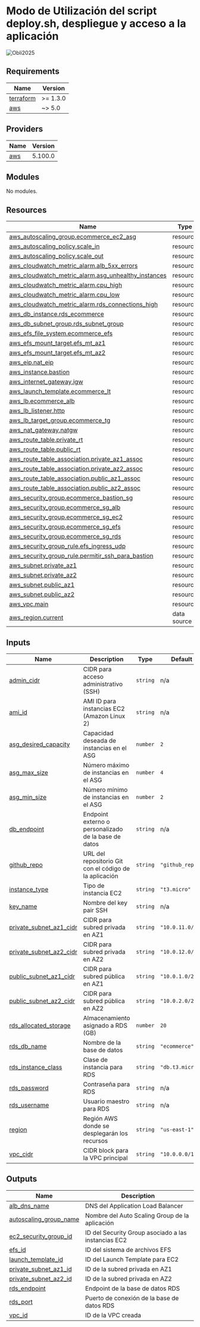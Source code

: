 
# Modo de Utilización del script deploy.sh, despliegue y acceso a la aplicación
![Obli2025](https://github.com/user-attachments/assets/98857d37-3d65-4f72-a9cc-6e100dff6c68)


## Requirements

| Name | Version |
|------|---------|
| <a name="requirement_terraform"></a> [terraform](#requirement\_terraform) | >= 1.3.0 |
| <a name="requirement_aws"></a> [aws](#requirement\_aws) | ~> 5.0 |

## Providers

| Name | Version |
|------|---------|
| <a name="provider_aws"></a> [aws](#provider\_aws) | 5.100.0 |

## Modules

No modules.

## Resources

| Name | Type |
|------|------|
| [aws_autoscaling_group.ecommerce_ec2_asg](https://registry.terraform.io/providers/hashicorp/aws/latest/docs/resources/autoscaling_group) | resource |
| [aws_autoscaling_policy.scale_in](https://registry.terraform.io/providers/hashicorp/aws/latest/docs/resources/autoscaling_policy) | resource |
| [aws_autoscaling_policy.scale_out](https://registry.terraform.io/providers/hashicorp/aws/latest/docs/resources/autoscaling_policy) | resource |
| [aws_cloudwatch_metric_alarm.alb_5xx_errors](https://registry.terraform.io/providers/hashicorp/aws/latest/docs/resources/cloudwatch_metric_alarm) | resource |
| [aws_cloudwatch_metric_alarm.asg_unhealthy_instances](https://registry.terraform.io/providers/hashicorp/aws/latest/docs/resources/cloudwatch_metric_alarm) | resource |
| [aws_cloudwatch_metric_alarm.cpu_high](https://registry.terraform.io/providers/hashicorp/aws/latest/docs/resources/cloudwatch_metric_alarm) | resource |
| [aws_cloudwatch_metric_alarm.cpu_low](https://registry.terraform.io/providers/hashicorp/aws/latest/docs/resources/cloudwatch_metric_alarm) | resource |
| [aws_cloudwatch_metric_alarm.rds_connections_high](https://registry.terraform.io/providers/hashicorp/aws/latest/docs/resources/cloudwatch_metric_alarm) | resource |
| [aws_db_instance.rds_ecommerce](https://registry.terraform.io/providers/hashicorp/aws/latest/docs/resources/db_instance) | resource |
| [aws_db_subnet_group.rds_subnet_group](https://registry.terraform.io/providers/hashicorp/aws/latest/docs/resources/db_subnet_group) | resource |
| [aws_efs_file_system.ecommerce_efs](https://registry.terraform.io/providers/hashicorp/aws/latest/docs/resources/efs_file_system) | resource |
| [aws_efs_mount_target.efs_mt_az1](https://registry.terraform.io/providers/hashicorp/aws/latest/docs/resources/efs_mount_target) | resource |
| [aws_efs_mount_target.efs_mt_az2](https://registry.terraform.io/providers/hashicorp/aws/latest/docs/resources/efs_mount_target) | resource |
| [aws_eip.nat_eip](https://registry.terraform.io/providers/hashicorp/aws/latest/docs/resources/eip) | resource |
| [aws_instance.bastion](https://registry.terraform.io/providers/hashicorp/aws/latest/docs/resources/instance) | resource |
| [aws_internet_gateway.igw](https://registry.terraform.io/providers/hashicorp/aws/latest/docs/resources/internet_gateway) | resource |
| [aws_launch_template.ecommerce_lt](https://registry.terraform.io/providers/hashicorp/aws/latest/docs/resources/launch_template) | resource |
| [aws_lb.ecommerce_alb](https://registry.terraform.io/providers/hashicorp/aws/latest/docs/resources/lb) | resource |
| [aws_lb_listener.http](https://registry.terraform.io/providers/hashicorp/aws/latest/docs/resources/lb_listener) | resource |
| [aws_lb_target_group.ecommerce_tg](https://registry.terraform.io/providers/hashicorp/aws/latest/docs/resources/lb_target_group) | resource |
| [aws_nat_gateway.natgw](https://registry.terraform.io/providers/hashicorp/aws/latest/docs/resources/nat_gateway) | resource |
| [aws_route_table.private_rt](https://registry.terraform.io/providers/hashicorp/aws/latest/docs/resources/route_table) | resource |
| [aws_route_table.public_rt](https://registry.terraform.io/providers/hashicorp/aws/latest/docs/resources/route_table) | resource |
| [aws_route_table_association.private_az1_assoc](https://registry.terraform.io/providers/hashicorp/aws/latest/docs/resources/route_table_association) | resource |
| [aws_route_table_association.private_az2_assoc](https://registry.terraform.io/providers/hashicorp/aws/latest/docs/resources/route_table_association) | resource |
| [aws_route_table_association.public_az1_assoc](https://registry.terraform.io/providers/hashicorp/aws/latest/docs/resources/route_table_association) | resource |
| [aws_route_table_association.public_az2_assoc](https://registry.terraform.io/providers/hashicorp/aws/latest/docs/resources/route_table_association) | resource |
| [aws_security_group.ecommerce_bastion_sg](https://registry.terraform.io/providers/hashicorp/aws/latest/docs/resources/security_group) | resource |
| [aws_security_group.ecommerce_sg_alb](https://registry.terraform.io/providers/hashicorp/aws/latest/docs/resources/security_group) | resource |
| [aws_security_group.ecommerce_sg_ec2](https://registry.terraform.io/providers/hashicorp/aws/latest/docs/resources/security_group) | resource |
| [aws_security_group.ecommerce_sg_efs](https://registry.terraform.io/providers/hashicorp/aws/latest/docs/resources/security_group) | resource |
| [aws_security_group.ecommerce_sg_rds](https://registry.terraform.io/providers/hashicorp/aws/latest/docs/resources/security_group) | resource |
| [aws_security_group_rule.efs_ingress_udp](https://registry.terraform.io/providers/hashicorp/aws/latest/docs/resources/security_group_rule) | resource |
| [aws_security_group_rule.permitir_ssh_para_bastion](https://registry.terraform.io/providers/hashicorp/aws/latest/docs/resources/security_group_rule) | resource |
| [aws_subnet.private_az1](https://registry.terraform.io/providers/hashicorp/aws/latest/docs/resources/subnet) | resource |
| [aws_subnet.private_az2](https://registry.terraform.io/providers/hashicorp/aws/latest/docs/resources/subnet) | resource |
| [aws_subnet.public_az1](https://registry.terraform.io/providers/hashicorp/aws/latest/docs/resources/subnet) | resource |
| [aws_subnet.public_az2](https://registry.terraform.io/providers/hashicorp/aws/latest/docs/resources/subnet) | resource |
| [aws_vpc.main](https://registry.terraform.io/providers/hashicorp/aws/latest/docs/resources/vpc) | resource |
| [aws_region.current](https://registry.terraform.io/providers/hashicorp/aws/latest/docs/data-sources/region) | data source |

## Inputs

| Name | Description | Type | Default | Required |
|------|-------------|------|---------|:--------:|
| <a name="input_admin_cidr"></a> [admin\_cidr](#input\_admin\_cidr) | CIDR para acceso administrativo (SSH) | `string` | n/a | yes |
| <a name="input_ami_id"></a> [ami\_id](#input\_ami\_id) | AMI ID para instancias EC2 (Amazon Linux 2) | `string` | n/a | yes |
| <a name="input_asg_desired_capacity"></a> [asg\_desired\_capacity](#input\_asg\_desired\_capacity) | Capacidad deseada de instancias en el ASG | `number` | `2` | no |
| <a name="input_asg_max_size"></a> [asg\_max\_size](#input\_asg\_max\_size) | Número máximo de instancias en el ASG | `number` | `4` | no |
| <a name="input_asg_min_size"></a> [asg\_min\_size](#input\_asg\_min\_size) | Número mínimo de instancias en el ASG | `number` | `2` | no |
| <a name="input_db_endpoint"></a> [db\_endpoint](#input\_db\_endpoint) | Endpoint externo o personalizado de la base de datos | `string` | n/a | yes |
| <a name="input_github_repo"></a> [github\_repo](#input\_github\_repo) | URL del repositorio Git con el código de la aplicación | `string` | `"github_repo"` | no |
| <a name="input_instance_type"></a> [instance\_type](#input\_instance\_type) | Tipo de instancia EC2 | `string` | `"t3.micro"` | no |
| <a name="input_key_name"></a> [key\_name](#input\_key\_name) | Nombre del key pair SSH | `string` | n/a | yes |
| <a name="input_private_subnet_az1_cidr"></a> [private\_subnet\_az1\_cidr](#input\_private\_subnet\_az1\_cidr) | CIDR para subred privada en AZ1 | `string` | `"10.0.11.0/24"` | no |
| <a name="input_private_subnet_az2_cidr"></a> [private\_subnet\_az2\_cidr](#input\_private\_subnet\_az2\_cidr) | CIDR para subred privada en AZ2 | `string` | `"10.0.12.0/24"` | no |
| <a name="input_public_subnet_az1_cidr"></a> [public\_subnet\_az1\_cidr](#input\_public\_subnet\_az1\_cidr) | CIDR para subred pública en AZ1 | `string` | `"10.0.1.0/24"` | no |
| <a name="input_public_subnet_az2_cidr"></a> [public\_subnet\_az2\_cidr](#input\_public\_subnet\_az2\_cidr) | CIDR para subred pública en AZ2 | `string` | `"10.0.2.0/24"` | no |
| <a name="input_rds_allocated_storage"></a> [rds\_allocated\_storage](#input\_rds\_allocated\_storage) | Almacenamiento asignado a RDS (GB) | `number` | `20` | no |
| <a name="input_rds_db_name"></a> [rds\_db\_name](#input\_rds\_db\_name) | Nombre de la base de datos | `string` | `"ecommerce"` | no |
| <a name="input_rds_instance_class"></a> [rds\_instance\_class](#input\_rds\_instance\_class) | Clase de instancia para RDS | `string` | `"db.t3.micro"` | no |
| <a name="input_rds_password"></a> [rds\_password](#input\_rds\_password) | Contraseña para RDS | `string` | n/a | yes |
| <a name="input_rds_username"></a> [rds\_username](#input\_rds\_username) | Usuario maestro para RDS | `string` | n/a | yes |
| <a name="input_region"></a> [region](#input\_region) | Región AWS donde se desplegarán los recursos | `string` | `"us-east-1"` | no |
| <a name="input_vpc_cidr"></a> [vpc\_cidr](#input\_vpc\_cidr) | CIDR block para la VPC principal | `string` | `"10.0.0.0/16"` | no |

## Outputs

| Name | Description |
|------|-------------|
| <a name="output_alb_dns_name"></a> [alb\_dns\_name](#output\_alb\_dns\_name) | DNS del Application Load Balancer |
| <a name="output_autoscaling_group_name"></a> [autoscaling\_group\_name](#output\_autoscaling\_group\_name) | Nombre del Auto Scaling Group de la aplicación |
| <a name="output_ec2_security_group_id"></a> [ec2\_security\_group\_id](#output\_ec2\_security\_group\_id) | ID del Security Group asociado a las instancias EC2 |
| <a name="output_efs_id"></a> [efs\_id](#output\_efs\_id) | ID del sistema de archivos EFS |
| <a name="output_launch_template_id"></a> [launch\_template\_id](#output\_launch\_template\_id) | ID del Launch Template para EC2 |
| <a name="output_private_subnet_az1_id"></a> [private\_subnet\_az1\_id](#output\_private\_subnet\_az1\_id) | ID de la subred privada en AZ1 |
| <a name="output_private_subnet_az2_id"></a> [private\_subnet\_az2\_id](#output\_private\_subnet\_az2\_id) | ID de la subred privada en AZ2 |
| <a name="output_rds_endpoint"></a> [rds\_endpoint](#output\_rds\_endpoint) | Endpoint de la base de datos RDS |
| <a name="output_rds_port"></a> [rds\_port](#output\_rds\_port) | Puerto de conexión de la base de datos RDS |
| <a name="output_vpc_id"></a> [vpc\_id](#output\_vpc\_id) | ID de la VPC creada |
